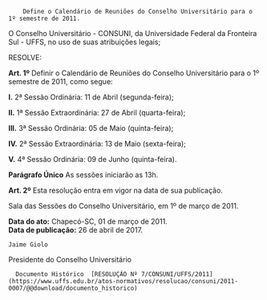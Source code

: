         Define o Calendário de Reuniões do Conselho Universitário para o 1º semestre de 2011.  

O Conselho Universitário - CONSUNI, da Universidade Federal da Fronteira Sul - UFFS, no uso de suas atribuições legais;

 RESOLVE:

 **Art. 1º** Definir o Calendário de Reuniões do Conselho Universitário para o 1º semestre de 2011, como segue:

 **I.** 2ª Sessão Ordinária: 11 de Abril (segunda-feira);

 **II.** 1ª Sessão Extraordinária: 27 de Abril (quarta-feira);

 **III.** 3ª Sessão Ordinária: 05 de Maio (quinta-feira);

 **IV.** 2ª Sessão Extraordinária: 13 de Maio (sexta-feira);

 **V.** 4ª Sessão Ordinária: 09 de Junho (quinta-feira).

 **Parágrafo Único** As sessões iniciarão as 13h.

 **Art. 2º** Esta resolução entra em vigor na data de sua publicação.

 Sala das Sessões do Conselho Universitário, em 1º de março de 2011. 

  

   **Data do ato:** Chapecó-SC, 01 de março de 2011.   
 **Data de publicação:**  26 de abril de 2017. 

    Jaime Giolo   
 Presidente do Conselho Universitário 

      Documento Histórico  [RESOLUÇÃO Nº 7/CONSUNI/UFFS/2011](https://www.uffs.edu.br/atos-normativos/resolucao/consuni/2011-0007/@@download/documento_historico)     
      